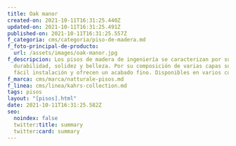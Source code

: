 ```yaml
---
title: Oak manor
created-on: 2021-10-11T16:31:25.440Z
updated-on: 2021-10-11T16:31:25.491Z
published-on: 2021-10-11T16:31:25.557Z
f_categoria: cms/categoria/piso-de-madera.md
f_foto-principal-de-producto:
  url: /assets/images/oak-manor.jpg
f_descripcion: Los pisos de madera de ingeniería se caracterizan por su
  durabilidad, solidez y belleza. Por su composición de varias capas son de
  fácil instalación y ofrecen un acabado fino. Disponibles en varios colores.
f_marca: cms/marca/natturale-pisos.md
f_linea: cms/linea/kahrs-collection.md
tags: pisos
layout: "[pisos].html"
date: 2021-10-11T16:31:25.582Z
seo:
  noindex: false
  twitter:title: summary
  twitter:card: summary
---
```

